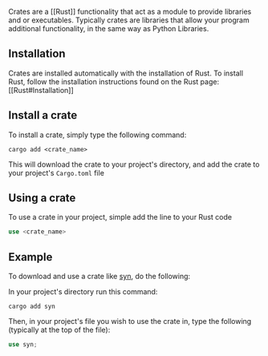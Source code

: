 Crates are a [[Rust]] functionality that act as a module to provide libraries and or executables. Typically crates are libraries that allow your program additional functionality, in the same way as Python Libraries.

## Installation

Crates are installed automatically with the installation of Rust. To install Rust, follow the installation instructions found on the Rust page:
[[Rust#Installation]]

## Install a crate

To install a crate, simply type the following command:
```Shell
cargo add <crate_name>
```

This will download the crate to your project's directory, and add the crate to your project's `Cargo.toml` file

## Using a crate

To use a crate in your project, simple add the line to your Rust code
```Rust
use <crate_name>
```

## Example

To download and use a crate like [syn](https://crates.io/crates/syn), do the following:

In your project's directory run this command:
```Shell
cargo add syn
```

Then, in your project's file you wish to use the crate in, type the following (typically at the top of the file):
```Rust
use syn;
```